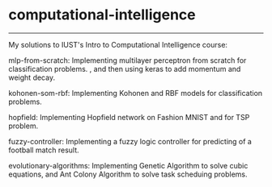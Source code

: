 # computational-intelligence
-----------------------------
My solutions to IUST's Intro to Computational Intelligence course:

mlp-from-scratch: Implementing multilayer perceptron from scratch for classification problems. , and then using keras to add momentum and weight decay.

kohonen-som-rbf: Implementing Kohonen and RBF models for classification problems. 

hopfield: Implementing Hopfield network on Fashion MNIST and for TSP problem.

fuzzy-controller: Implementing a fuzzy logic controller for predicting of a football match result.

evolutionary-algorithms: Implementing Genetic Algorithm to solve cubic equations, and Ant Colony Algorithm to solve task scheduing problems.
